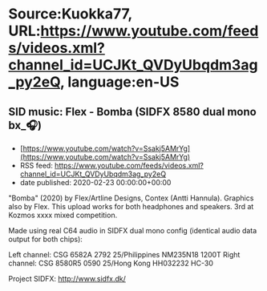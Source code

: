 # Source:Kuokka77, URL:https://www.youtube.com/feeds/videos.xml?channel_id=UCJKt_QVDyUbqdm3ag_py2eQ, language:en-US

## SID music: Flex - Bomba (SIDFX 8580 dual mono bx_🎧)
 - [https://www.youtube.com/watch?v=Ssakj5AMrYg](https://www.youtube.com/watch?v=Ssakj5AMrYg)
 - RSS feed: https://www.youtube.com/feeds/videos.xml?channel_id=UCJKt_QVDyUbqdm3ag_py2eQ
 - date published: 2020-02-23 00:00:00+00:00

"Bomba" (2020) by Flex/Artline Designs, Contex (Antti Hannula). Graphics also by Flex. This upload works for both headphones and speakers. 3rd at Kozmos xxxx mixed competition.

Made using real C64 audio in SIDFX dual mono config (identical audio data output for both chips):

Left channel: CSG 6582A 2792 25/Philippines NM235N18 1200T
Right channel: CSG 8580R5 0590 25/Hong Kong HH032232 HC-30

Project SIDFX:
http://www.sidfx.dk/

